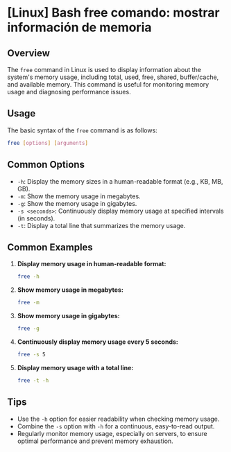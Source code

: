 # [Linux] Bash free comando: mostrar información de memoria

## Overview
The `free` command in Linux is used to display information about the system's memory usage, including total, used, free, shared, buffer/cache, and available memory. This command is useful for monitoring memory usage and diagnosing performance issues.

## Usage
The basic syntax of the `free` command is as follows:

```bash
free [options] [arguments]
```

## Common Options
- `-h`: Display the memory sizes in a human-readable format (e.g., KB, MB, GB).
- `-m`: Show the memory usage in megabytes.
- `-g`: Show the memory usage in gigabytes.
- `-s <seconds>`: Continuously display memory usage at specified intervals (in seconds).
- `-t`: Display a total line that summarizes the memory usage.

## Common Examples

1. **Display memory usage in human-readable format:**
   ```bash
   free -h
   ```

2. **Show memory usage in megabytes:**
   ```bash
   free -m
   ```

3. **Show memory usage in gigabytes:**
   ```bash
   free -g
   ```

4. **Continuously display memory usage every 5 seconds:**
   ```bash
   free -s 5
   ```

5. **Display memory usage with a total line:**
   ```bash
   free -t -h
   ```

## Tips
- Use the `-h` option for easier readability when checking memory usage.
- Combine the `-s` option with `-h` for a continuous, easy-to-read output.
- Regularly monitor memory usage, especially on servers, to ensure optimal performance and prevent memory exhaustion.